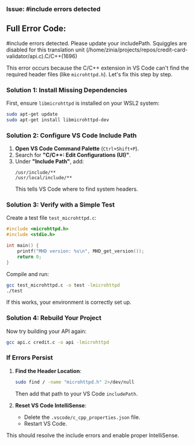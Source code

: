 ### **Issue: #include errors detected**

## Full Error Code: 
#include errors detected. Please update your includePath. Squiggles are disabled for this translation unit (/home/zinia/projects/repos/credit-card-validator/api.c).C/C++(1696)

This error occurs because the C/C++ extension in VS Code can't find the required header files (like `microhttpd.h`). Let's fix this step by step.

### **Solution 1: Install Missing Dependencies**
First, ensure `libmicrohttpd` is installed on your WSL2 system:

```bash
sudo apt-get update
sudo apt-get install libmicrohttpd-dev
```

### **Solution 2: Configure VS Code Include Path**
1. **Open VS Code Command Palette** (`Ctrl+Shift+P`).
2. Search for **"C/C++: Edit Configurations (UI)"**.
3. Under **"Include Path"**, add:
   ```
   /usr/include/**
   /usr/local/include/**
   ```
   This tells VS Code where to find system headers.

### **Solution 3: Verify with a Simple Test**
Create a test file `test_microhttpd.c`:
```c
#include <microhttpd.h>
#include <stdio.h>

int main() {
    printf("MHD version: %s\n", MHD_get_version());
    return 0;
}
```
Compile and run:
```bash
gcc test_microhttpd.c -o test -lmicrohttpd
./test
```
If this works, your environment is correctly set up.

### **Solution 4: Rebuild Your Project**
Now try building your API again:
```bash
gcc api.c credit.c -o api -lmicrohttpd
```

### **If Errors Persist**
1. **Find the Header Location**:
   ```bash
   sudo find / -name "microhttpd.h" 2>/dev/null
   ```
   Then add that path to your VS Code `includePath`.

2. **Reset VS Code IntelliSense**:
   - Delete the `.vscode/c_cpp_properties.json` file.
   - Restart VS Code.

This should resolve the include errors and enable proper IntelliSense.
